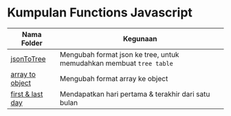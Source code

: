 # Kumpulan Functions Javascript

|             Nama Folder               |                              Kegunaan                               |
| ------------------------------------- | ------------------------------------------------------------------- |
| [jsonToTree](jsonToTree.md)           | Mengubah format json ke tree, untuk memudahkan membuat `tree table` |
| [array to object](convertAOToOO.md)   | Mengubah format array ke object                                     |
| [first & last day](first&last-day.md) | Mendapatkan hari pertama & terakhir dari satu bulan                 |

